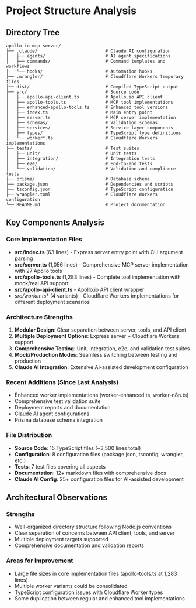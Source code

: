 # Project Structure Analysis

## Directory Tree

```
apollo-io-mcp-server/
├── .claude/                          # Claude AI configuration
│   ├── agents/                       # AI agent specifications
│   ├── commands/                     # Command templates and workflows
│   └── hooks/                        # Automation hooks
├── .wrangler/                        # Cloudflare Workers temporary files
├── dist/                             # Compiled TypeScript output
├── src/                              # Source code
│   ├── apollo-api-client.ts          # Apollo.io API client
│   ├── apollo-tools.ts               # MCP tool implementations
│   ├── enhanced-apollo-tools.ts      # Enhanced tool versions
│   ├── index.ts                      # Main entry point
│   ├── server.ts                     # MCP server implementation
│   ├── schemas/                      # Validation schemas
│   ├── services/                     # Service layer components
│   ├── types/                        # TypeScript type definitions
│   └── worker*.ts                    # Cloudflare Workers implementations
├── tests/                            # Test suites
│   ├── unit/                         # Unit tests
│   ├── integration/                  # Integration tests
│   ├── e2e/                          # End-to-end tests
│   └── validation/                   # Validation and compliance tests
├── prisma/                           # Database schema
├── package.json                      # Dependencies and scripts
├── tsconfig.json                     # TypeScript configuration
├── wrangler.toml                     # Cloudflare Workers configuration
└── README.md                         # Project documentation
```

## Key Components Analysis

### Core Implementation Files
- **src/index.ts** (63 lines) - Express server entry point with CLI argument parsing
- **src/server.ts** (1,056 lines) - Comprehensive MCP server implementation with 27 Apollo tools
- **src/apollo-tools.ts** (1,283 lines) - Complete tool implementation with mock/real API support
- **src/apollo-api-client.ts** - Apollo.io API client wrapper
- **src/worker*.ts** (4 variants) - Cloudflare Workers implementations for different deployment scenarios

### Architecture Strengths
1. **Modular Design**: Clear separation between server, tools, and API client
2. **Multiple Deployment Options**: Express server + Cloudflare Workers support
3. **Comprehensive Testing**: Unit, integration, e2e, and validation test suites
4. **Mock/Production Modes**: Seamless switching between testing and production
5. **Claude AI Integration**: Extensive AI-assisted development configuration

### Recent Additions (Since Last Analysis)
- Enhanced worker implementations (worker-enhanced.ts, worker-n8n.ts)
- Comprehensive test validation suite
- Deployment reports and documentation
- Claude AI agent configurations
- Prisma database schema integration

### File Distribution
- **Source Code**: 15 TypeScript files (~3,500 lines total)
- **Configuration**: 8 configuration files (package.json, tsconfig, wrangler, etc.)
- **Tests**: 7 test files covering all aspects
- **Documentation**: 12+ markdown files with comprehensive docs
- **Claude AI Config**: 25+ configuration files for AI-assisted development

## Architectural Observations

### Strengths
- Well-organized directory structure following Node.js conventions
- Clear separation of concerns between API client, tools, and server
- Multiple deployment targets supported
- Comprehensive documentation and validation reports

### Areas for Improvement
- Large file sizes in core implementation files (apollo-tools.ts at 1,283 lines)
- Multiple worker variants could be consolidated
- TypeScript configuration issues with Cloudflare Worker types
- Some duplication between regular and enhanced tool implementations